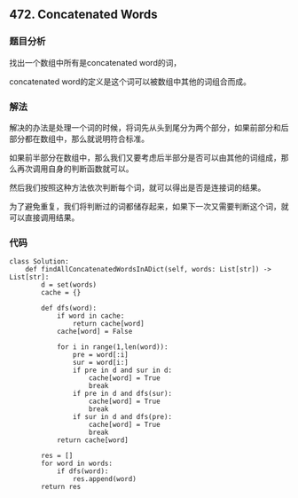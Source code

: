 ## 472. Concatenated Words

### 题目分析
找出一个数组中所有是concatenated word的词，

concatenated word的定义是这个词可以被数组中其他的词组合而成。


### 解法

解决的办法是处理一个词的时候，将词先从头到尾分为两个部分，如果前部分和后部分都在数组中，那么就说明符合标准。

如果前半部分在数组中，那么我们又要考虑后半部分是否可以由其他的词组成，那么再次调用自身的判断函数就可以。

然后我们按照这种方法依次判断每个词，就可以得出是否是连接词的结果。

为了避免重复，我们将判断过的词都储存起来，如果下一次又需要判断这个词，就可以直接调用结果。


### 代码

```
class Solution:
    def findAllConcatenatedWordsInADict(self, words: List[str]) -> List[str]:
        d = set(words)
        cache = {}
        
        def dfs(word):
            if word in cache:
                return cache[word]
            cache[word] = False
            
            for i in range(1,len(word)):
                pre = word[:i]
                sur = word[i:]
                if pre in d and sur in d:
                    cache[word] = True
                    break
                if pre in d and dfs(sur):
                    cache[word] = True
                    break
                if sur in d and dfs(pre):
                    cache[word] = True
                    break
            return cache[word]
        
        res = []
        for word in words:
            if dfs(word):
                res.append(word)
        return res
        
```
